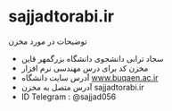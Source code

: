 ﻿# sajjadtorabi.ir 
 توضیحات در مورد مخزن 
* سجاد ترابی دانشجوی دانشگاه بزرگمهر قاین 
* مخزن کد برای درس مهندسی نرم افزار 
* آدرس سایت دانشگاه www.buqaen.ac.ir
* آدرس متصل به مخزن sajjadtorabi.ir
* ID Telegram : @sajjad056

 
